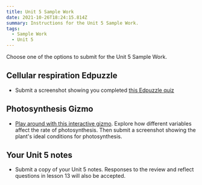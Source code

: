 ```yaml
---
title: Unit 5 Sample Work
date: 2021-10-26T18:24:15.814Z
summary: Instructions for the Unit 5 Sample Work.
tags:
  - Sample Work
  - Unit 5
---
```

Choose one of the options to submit for the Unit 5 Sample Work.

## Cellular respiration Edpuzzle

* Submit a screenshot showing you completed [this Edpuzzle quiz](https://edpuzzle.com/assignments/61783bd4d592ae4189acdc7e/watch)

## Photosynthesis Gizmo

* [Play around with this interactive gizmo](http://www.connexus.com/external/gizmos/default.aspx?idMedia=70950). Explore how different variables affect the rate of photosynthesis. Then submit a screenshot showing the plant's ideal conditions for photosynthesis.

## Your Unit 5 notes

* Submit a copy of your Unit 5 notes. Responses to the review and reflect questions in lesson 13 will also be accepted.